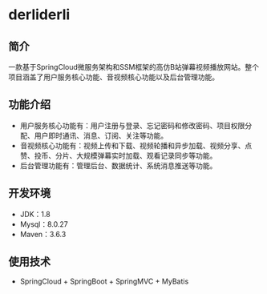# derliderli

## 简介

一款基于SpringCloud微服务架构和SSM框架的高仿B站弹幕视频播放网站。整个项目涵盖了用户服务核心功能、音视频核心功能以及后台管理功能。

## 功能介绍

- 用户服务核心功能有：用户注册与登录、忘记密码和修改密码、项目权限分配、用户即时通讯、消息、订阅、关注等功能。
- 音视频核心功能有：视频上传和下载、视频轮播和异步加载、视频分享、点赞、投币、分片、大规模弹幕实时加载、观看记录同步等功能。
- 后台管理功能有：管理后台、数据统计、系统消息推送等功能。

## 开发环境

- JDK：1.8
- Mysql：8.0.27
- Maven：3.6.3

## 使用技术

- SpringCloud + SpringBoot + SpringMVC + MyBatis


